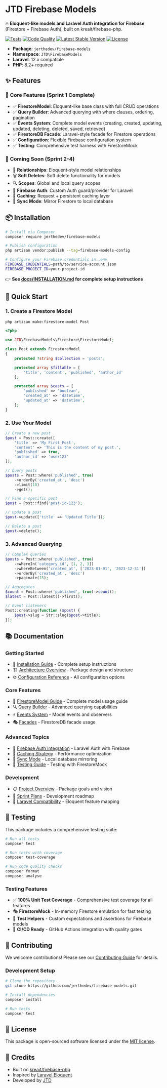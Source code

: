 # JTD Firebase Models

🔥 **Eloquent-like models and Laravel Auth integration for Firebase** (Firestore + Firebase Auth), built on kreait/firebase-php.

[![Tests](https://github.com/jerthedev/firebase-models/workflows/tests/badge.svg)](https://github.com/jerthedev/firebase-models/actions)
[![Code Quality](https://github.com/jerthedev/firebase-models/workflows/code-quality/badge.svg)](https://github.com/jerthedev/firebase-models/actions)
[![Latest Stable Version](https://poser.pugx.org/jerthedev/firebase-models/v/stable)](https://packagist.org/packages/jerthedev/firebase-models)
[![License](https://poser.pugx.org/jerthedev/firebase-models/license)](https://packagist.org/packages/jerthedev/firebase-models)

- **Package**: `jerthedev/firebase-models`
- **Namespace**: `JTD\FirebaseModels`
- **Laravel**: 12.x compatible
- **PHP**: 8.2+ required

## ✨ Features

### 🎯 **Core Features (Sprint 1 Complete)**
- ✅ **FirestoreModel**: Eloquent-like base class with full CRUD operations
- ✅ **Query Builder**: Advanced querying with where clauses, ordering, pagination
- ✅ **Events System**: Complete model events (creating, created, updating, updated, deleting, deleted, saved, retrieved)
- ✅ **FirestoreDB Facade**: Laravel-style facade for Firestore operations
- ✅ **Configuration**: Flexible Firebase configuration system
- ✅ **Testing**: Comprehensive test harness with FirestoreMock

### 🚀 **Coming Soon (Sprint 2-4)**
- 🔄 **Relationships**: Eloquent-style model relationships
- 🗑️ **Soft Deletes**: Soft delete functionality for models
- 🔍 **Scopes**: Global and local query scopes
- 🔐 **Firebase Auth**: Custom Auth guard/provider for Laravel
- 💾 **Caching**: Request + persistent caching layer
- 🔄 **Sync Mode**: Mirror Firestore to local database

## 📦 Installation

```bash
# Install via Composer
composer require jerthedev/firebase-models

# Publish configuration
php artisan vendor:publish --tag=firebase-models-config

# Configure your Firebase credentials in .env
FIREBASE_CREDENTIALS=path/to/service-account.json
FIREBASE_PROJECT_ID=your-project-id
```

👉 **See [docs/INSTALLATION.md](docs/INSTALLATION.md) for complete setup instructions**

## 🚀 Quick Start

### 1. Create a Firestore Model

```bash
php artisan make:firestore-model Post
```

```php
<?php

use JTD\FirebaseModels\Firestore\FirestoreModel;

class Post extends FirestoreModel
{
    protected ?string $collection = 'posts';

    protected array $fillable = [
        'title', 'content', 'published', 'author_id'
    ];

    protected array $casts = [
        'published' => 'boolean',
        'created_at' => 'datetime',
        'updated_at' => 'datetime',
    ];
}
```

### 2. Use Your Model

```php
// Create a new post
$post = Post::create([
    'title' => 'My First Post',
    'content' => 'This is the content of my post.',
    'published' => true,
    'author_id' => 'user123'
]);

// Query posts
$posts = Post::where('published', true)
    ->orderBy('created_at', 'desc')
    ->limit(10)
    ->get();

// Find a specific post
$post = Post::find('post-id-123');

// Update a post
$post->update(['title' => 'Updated Title']);

// Delete a post
$post->delete();
```

### 3. Advanced Querying

```php
// Complex queries
$posts = Post::where('published', true)
    ->whereIn('category_id', [1, 2, 3])
    ->whereBetween('created_at', ['2023-01-01', '2023-12-31'])
    ->orderBy('created_at', 'desc')
    ->paginate(15);

// Aggregates
$count = Post::where('published', true)->count();
$latest = Post::latest()->first();

// Event listeners
Post::creating(function ($post) {
    $post->slug = Str::slug($post->title);
});
```

## 📚 Documentation

### **Getting Started**
- 📖 [Installation Guide](docs/INSTALLATION.md) - Complete setup instructions
- 🏗️ [Architecture Overview](docs/ARCHITECTURE.md) - Package design and structure
- ⚙️ [Configuration Reference](docs/CONFIGURATION.md) - All configuration options

### **Core Features**
- 🎯 [FirestoreModel Guide](docs/models.md) - Complete model usage guide
- 🔍 [Query Builder](docs/query-builder.md) - Advanced querying capabilities
- ⚡ [Events System](docs/events.md) - Model events and observers
- 🎭 [Facades](docs/facades.md) - FirestoreDB facade usage

### **Advanced Topics**
- 🔐 [Firebase Auth Integration](docs/AUTH.md) - Laravel Auth with Firebase
- 💾 [Caching Strategy](docs/caching.md) - Performance optimization
- 🔄 [Sync Mode](docs/sync.md) - Local database mirroring
- 🧪 [Testing Guide](docs/testing.md) - Testing with FirestoreMock

### **Development**
- 📋 [Project Overview](docs/PROJECT_OVERVIEW.md) - Package goals and vision
- 🚀 [Sprint Plans](docs/Sprint1.md) - Development roadmap
- 🎨 [Laravel Compatibility](docs/ELOQUENT_COMPATIBILITY.md) - Eloquent feature mapping

## 🧪 Testing

This package includes a comprehensive testing suite:

```bash
# Run all tests
composer test

# Run tests with coverage
composer test-coverage

# Run code quality checks
composer format
composer analyse
```

### **Testing Features**
- ✅ **100% Unit Test Coverage** - Comprehensive test coverage for all features
- 🎭 **FirestoreMock** - In-memory Firestore emulation for fast testing
- 🔧 **Test Helpers** - Custom expectations and assertions for Firebase models
- 🚀 **CI/CD Ready** - GitHub Actions integration with quality gates

## 🤝 Contributing

We welcome contributions! Please see our [Contributing Guide](CONTRIBUTING.md) for details.

### **Development Setup**
```bash
# Clone the repository
git clone https://github.com/jerthedev/firebase-models.git

# Install dependencies
composer install

# Run tests
composer test
```

## 📄 License

This package is open-sourced software licensed under the [MIT license](LICENSE.md).

## 🙏 Credits

- Built on [kreait/firebase-php](https://github.com/kreait/firebase-php)
- Inspired by [Laravel Eloquent](https://laravel.com/docs/eloquent)
- Developed by [JTD](https://github.com/jerthedev)

